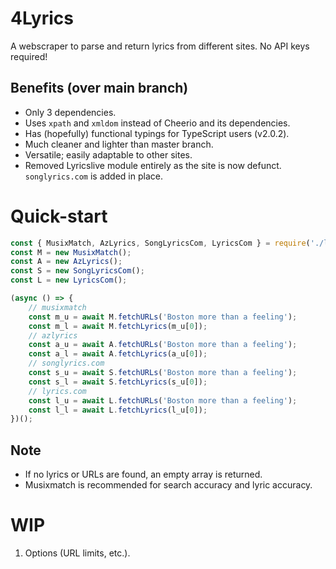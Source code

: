 # 4Lyrics
A webscraper to parse and return lyrics from different sites.
No API keys required!

## Benefits (over main branch)
* Only 3 dependencies.
* Uses ``xpath`` and ``xmldom`` instead of Cheerio and its dependencies.
* Has (hopefully) functional typings for TypeScript users (v2.0.2).
* Much cleaner and lighter than master branch.
* Versatile; easily adaptable to other sites.
* Removed Lyricslive module entirely as the site is now defunct. ``songlyrics.com`` is added in place.

# Quick-start

```js
const { MusixMatch, AzLyrics, SongLyricsCom, LyricsCom } = require('./lib/musixmatch');
const M = new MusixMatch();
const A = new AzLyrics();
const S = new SongLyricsCom();
const L = new LyricsCom();

(async () => {
    // musixmatch
    const m_u = await M.fetchURLs('Boston more than a feeling');
    const m_l = await M.fetchLyrics(m_u[0]);
    // azlyrics
    const a_u = await A.fetchURLs('Boston more than a feeling');
    const a_l = await A.fetchLyrics(a_u[0]);
    // songlyrics.com
    const s_u = await S.fetchURLs('Boston more than a feeling');
    const s_l = await S.fetchLyrics(s_u[0]);
    // lyrics.com
    const l_u = await L.fetchURLs('Boston more than a feeling');
    const l_l = await L.fetchLyrics(l_u[0]);
})();
```

## Note
* If no lyrics or URLs are found, an empty array is returned.
* Musixmatch is recommended for search accuracy and lyric accuracy.

# WIP
1. Options (URL limits, etc.).

